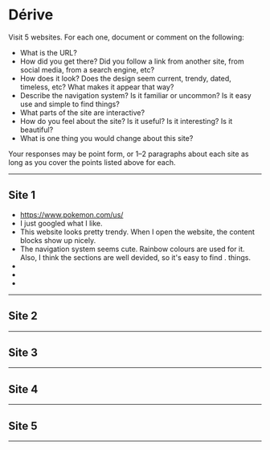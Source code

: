 # Dérive

Visit 5 websites. For each one, document or comment on the following:
* What is the URL?
* How did you get there? Did you follow a link from another site, from social media, from a search engine, etc?
* How does it look? Does the design seem current, trendy, dated, timeless, etc? What makes it appear that way?
* Describe the navigation system? Is it familiar or uncommon? Is it easy use and simple to find things?
* What parts of the site are interactive?
* How do you feel about the site? Is it useful? Is it interesting? Is it beautiful?
* What is one thing you would change about this site?

Your responses may be point form, or 1–2 paragraphs about each site as long as you cover the points listed above for each.

---
## Site 1
* https://www.pokemon.com/us/
* I just googled what I like. 
* This website looks pretty trendy. When I open the website, the content blocks show up nicely.
* The navigation system seems cute. Rainbow colours are used for it. Also, I think the sections are well devided, so it's easy to find .   things.
* 
*
*


---
## Site 2



---
## Site 3




---
## Site 4




---
## Site 5




---
